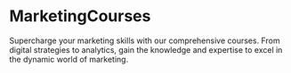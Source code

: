 # MarketingCourses
Supercharge your marketing skills with our comprehensive courses. From digital strategies to analytics, gain the knowledge and expertise to excel in the dynamic world of marketing.
